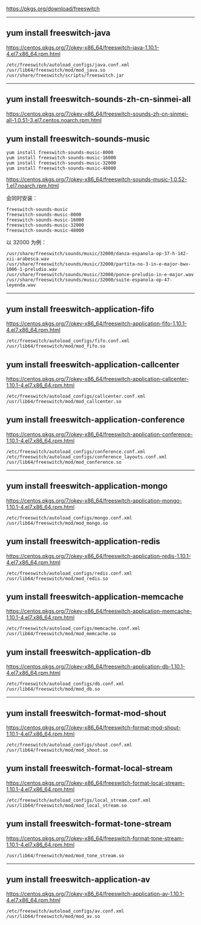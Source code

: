 https://pkgs.org/download/freeswitch

---

## yum install freeswitch-java

https://centos.pkgs.org/7/okey-x86_64/freeswitch-java-1.10.1-4.el7.x86_64.rpm.html

```
/etc/freeswitch/autoload_configs/java.conf.xml
/usr/lib64/freeswitch/mod/mod_java.so
/usr/share/freeswitch/scripts/freeswitch.jar
```

---

## yum install freeswitch-sounds-zh-cn-sinmei-all

https://centos.pkgs.org/7/okey-x86_64/freeswitch-sounds-zh-cn-sinmei-all-1.0.51-3.el7.centos.noarch.rpm.html

## yum install freeswitch-sounds-music

```
yum install freeswitch-sounds-music-8000
yum install freeswitch-sounds-music-16000
yum install freeswitch-sounds-music-32000
yum install freeswitch-sounds-music-48000
```

https://centos.pkgs.org/7/okey-x86_64/freeswitch-sounds-music-1.0.52-1.el7.noarch.rpm.html

会同时安装：

```
freeswitch-sounds-music
freeswitch-sounds-music-8000
freeswitch-sounds-music-16000
freeswitch-sounds-music-32000
freeswitch-sounds-music-48000
```

以 32000 为例：

```
/usr/share/freeswitch/sounds/music/32000/danza-espanola-op-37-h-142-xii-arabesca.wav
/usr/share/freeswitch/sounds/music/32000/partita-no-3-in-e-major-bwv-1006-1-preludio.wav
/usr/share/freeswitch/sounds/music/32000/ponce-preludio-in-e-major.wav
/usr/share/freeswitch/sounds/music/32000/suite-espanola-op-47-leyenda.wav
```

---

## yum install freeswitch-application-fifo

https://centos.pkgs.org/7/okey-x86_64/freeswitch-application-fifo-1.10.1-4.el7.x86_64.rpm.html

```
/etc/freeswitch/autoload_configs/fifo.conf.xml
/usr/lib64/freeswitch/mod/mod_fifo.so
```

## yum install freeswitch-application-callcenter

https://centos.pkgs.org/7/okey-x86_64/freeswitch-application-callcenter-1.10.1-4.el7.x86_64.rpm.html

```
/etc/freeswitch/autoload_configs/callcenter.conf.xml
/usr/lib64/freeswitch/mod/mod_callcenter.so
```

## yum install freeswitch-application-conference

https://centos.pkgs.org/7/okey-x86_64/freeswitch-application-conference-1.10.1-4.el7.x86_64.rpm.html

```
/etc/freeswitch/autoload_configs/conference.conf.xml
/etc/freeswitch/autoload_configs/conference_layouts.conf.xml
/usr/lib64/freeswitch/mod/mod_conference.so
```

---

## yum install freeswitch-application-mongo

https://centos.pkgs.org/7/okey-x86_64/freeswitch-application-mongo-1.10.1-4.el7.x86_64.rpm.html

```
/etc/freeswitch/autoload_configs/mongo.conf.xml
/usr/lib64/freeswitch/mod/mod_mongo.so
```

## yum install freeswitch-application-redis

https://centos.pkgs.org/7/okey-x86_64/freeswitch-application-redis-1.10.1-4.el7.x86_64.rpm.html

```
/etc/freeswitch/autoload_configs/redis.conf.xml
/usr/lib64/freeswitch/mod/mod_redis.so
```

## yum install freeswitch-application-memcache

https://centos.pkgs.org/7/okey-x86_64/freeswitch-application-memcache-1.10.1-4.el7.x86_64.rpm.html

```
/etc/freeswitch/autoload_configs/memcache.conf.xml
/usr/lib64/freeswitch/mod/mod_memcache.so
```

## yum install freeswitch-application-db

https://centos.pkgs.org/7/okey-x86_64/freeswitch-application-db-1.10.1-4.el7.x86_64.rpm.html

```
/etc/freeswitch/autoload_configs/db.conf.xml
/usr/lib64/freeswitch/mod/mod_db.so
```

---

## yum install freeswitch-format-mod-shout

https://centos.pkgs.org/7/okey-x86_64/freeswitch-format-mod-shout-1.10.1-4.el7.x86_64.rpm.html

```
/etc/freeswitch/autoload_configs/shout.conf.xml
/usr/lib64/freeswitch/mod/mod_shout.so
```

## yum install freeswitch-format-local-stream

https://centos.pkgs.org/7/okey-x86_64/freeswitch-format-local-stream-1.10.1-4.el7.x86_64.rpm.html

```
/etc/freeswitch/autoload_configs/local_stream.conf.xml
/usr/lib64/freeswitch/mod/mod_local_stream.so
```

## yum install freeswitch-format-tone-stream

https://centos.pkgs.org/7/okey-x86_64/freeswitch-format-tone-stream-1.10.1-4.el7.x86_64.rpm.html

```
/usr/lib64/freeswitch/mod/mod_tone_stream.so
```

---

## yum install freeswitch-application-av

https://centos.pkgs.org/7/okey-x86_64/freeswitch-application-av-1.10.1-4.el7.x86_64.rpm.html

```
/etc/freeswitch/autoload_configs/av.conf.xml
/usr/lib64/freeswitch/mod/mod_av.so
```

